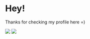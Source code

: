 # Hey!

Thanks for checking my profile here =)

[![](https://github-readme-stats.vercel.app/api/top-langs/?username=erickpatrick&theme=dracula)](https://github.com/anuraghazra/github-readme-stats)
[![](https://github-readme-stats.vercel.app/api?username=erickpatrick&theme=dracula)](https://github.com/anuraghazra/github-readme-stats) 
